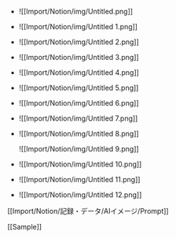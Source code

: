 - ![[Import/Notion/img/Untitled.png]]
    
- ![[Import/Notion/img/Untitled 1.png]]
    
- ![[Import/Notion/img/Untitled 2.png]]
    
- ![[Import/Notion/img/Untitled 3.png]]
    
- ![[Import/Notion/img/Untitled 4.png]]
    
- ![[Import/Notion/img/Untitled 5.png]]
    
- ![[Import/Notion/img/Untitled 6.png]]
    
- ![[Import/Notion/img/Untitled 7.png]]
    
- ![[Import/Notion/img/Untitled 8.png]]
    
    ![[Import/Notion/img/Untitled 9.png]]
    
- ![[Import/Notion/img/Untitled 10.png]]
    
- ![[Import/Notion/img/Untitled 11.png]]
    
- ![[Import/Notion/img/Untitled 12.png]]
    

  

[[Import/Notion/記録・データ/AIイメージ/Prompt]]

  

[[Sample]]